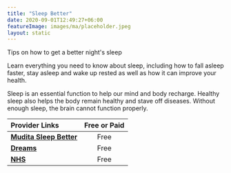 ```yaml
---
title: "Sleep Better"
date: 2020-09-01T12:49:27+06:00
featureImage: images/ma/placeholder.jpeg
layout: static
---
```


Tips on how to get a better night's sleep

Learn everything you need to know about sleep, including how to fall asleep faster, stay asleep and wake up rested as well as how it can improve your health.

Sleep is an essential function to help our mind and body recharge. Healthy sleep also helps the body remain healthy and stave off diseases. Without enough sleep, the brain cannot function properly.

| Provider Links      | Free or Paid  |  
| :-----------          | :--------------:      |  
| [**Mudita Sleep Better**](https://campaign.mudita.com/mudita_sleep_better?msclkid=3b76ddc10d021dd1befdbede43e0e0da) | Free | 
| [**Dreams**](https://www.dreams.co.uk/sleep-better-hub?msclkid=acb0da718ed91cd437e2be620bc234fe) | Free | 
| [**NHS**](https://www.nhs.uk/every-mind-matters/coronavirus/how-to-fall-asleep-faster-and-sleep-better/) | Free | 
  

<br/><br/>






